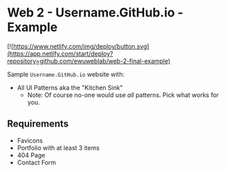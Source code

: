 # Web 2 - Username.GitHub.io - Example


[![https://www.netlify.com/img/deploy/button.svg](https://app.netlify.com/start/deploy?repository=github.com/ewuweblab/web-2-final-example)

Sample `Username.GitHub.io` website with: 

* All UI Patterns aka the "Kitchen Sink"
  * Note: Of course no-one would use *all* patterns. Pick what works for you. 

## Requirements
* Favicons
* Portfolio with at least 3 items
* 404 Page
* Contact Form
 
